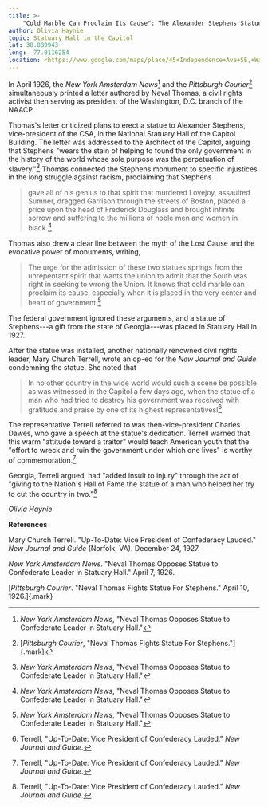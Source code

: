 ```yaml
---
title: >-
    "Cold Marble Can Proclaim Its Cause": The Alexander Stephens Statue in the Capitol
author: Olivia Haynie
topic: Statuary Hall in the Capitol
lat: 38.889943
long: -77.0116254
location: <https://www.google.com/maps/place/45+Independence+Ave+SE,+Washington,+DC+20515/@38.889943,-77.0116254,17z/data=!4m14!1m7!3m6!1s0x89b7b82921a2cf17:0x482a3f7c10cf8c4!2sUnited+States+Capitol!8m2!3d38.8899389!4d-77.0090505!16zL20vMDd2dGg!3m5!1s0x89b7b829c831bc43:0xf0d7c33e4fb03ce0!8m2!3d38.8898752!4d-77.0093952!16s%2Fg%2F12hpj9g57?entry=ttu>
---
```

In April 1926, the *New York Amsterdam News*[^1] and the *Pittsburgh
Courier*[^2] simultaneously printed a letter authored by Neval Thomas, a
civil rights activist then serving as president of the Washington, D.C.
branch of the NAACP.

Thomas's letter criticized plans to erect a statue to Alexander
Stephens, vice-president of the CSA, in the National Statuary Hall of
the Capitol Building. The letter was addressed to the Architect of the
Capitol, arguing that Stephens "wears the stain of helping to found the
only government in the history of the world whose sole purpose was the
perpetuation of slavery."[^3] Thomas connected the Stephens monument to
specific injustices in the long struggle against racism, proclaiming
that Stephens

> gave all of his genius to that spirit that murdered Lovejoy, assaulted
> Sumner, dragged Garrison through the streets of Boston, placed a price
> upon the head of Frederick Douglass and brought infinite sorrow and
> suffering to the millions of noble men and women in black.[^4]

Thomas also drew a clear line between the myth of the Lost Cause and the
evocative power of monuments, writing,

> The urge for the admission of these two statues springs from the
> unrepentant spirit that wants the union to admit that the South was
> right in seeking to wrong the Union. It knows that cold marble can
> proclaim its cause, especially when it is placed in the very center
> and heart of government.[^5]

The federal government ignored these arguments, and a statue of
Stephens---a gift from the state of Georgia---was placed in Statuary
Hall in 1927.

After the statue was installed, another nationally renowned civil rights
leader, Mary Church Terrell, wrote an op-ed for the *New Journal and
Guide* condemning the statue. She noted that

> In no other country in the wide world would such a scene be possible
> as was witnessed in the Capitol a few days ago, when the statue of a
> man who had tried to destroy his government was received with
> gratitude and praise by one of its highest representatives![^6]

The representative Terrell referred to was then-vice-president Charles
Dawes, who gave a speech at the statue's dedication. Terrell warned that
this warm "attitude toward a traitor" would teach American youth that
the "effort to wreck and ruin the government under which one lives" is
worthy of commemoration.[^7]

Georgia, Terrell argued, had "added insult to injury" through the act of
"giving to the Nation's Hall of Fame the statue of a man who helped her
try to cut the country in two."[^8]

*Olivia Haynie*

**References**

Mary Church Terrell. "Up-To-Date: Vice President of Confederacy Lauded."
*New Journal and Guide* (Norfolk, VA). December 24, 1927.

*New York Amsterdam News*. "Neval Thomas Opposes Statue to Confederate
Leader in Statuary Hall." April 7, 1926.

[*Pittsburgh Courier*. "Neval Thomas Fights Statue For Stephens." April
10, 1926.]{.mark}

[^1]: *New York Amsterdam News*, "Neval Thomas Opposes Statue to
    Confederate Leader in Statuary Hall."

[^2]: [*Pittsburgh Courier*, "Neval Thomas Fights Statue For
    Stephens."]{.mark}

[^3]: *New York Amsterdam News*, "Neval Thomas Opposes Statue to
    Confederate Leader in Statuary Hall."

[^4]: *New York Amsterdam News*, "Neval Thomas Opposes Statue to
    Confederate Leader in Statuary Hall."

[^5]: *New York Amsterdam News*, "Neval Thomas Opposes Statue to
    Confederate Leader in Statuary Hall."

[^6]: Terrell, "Up-To-Date: Vice President of Confederacy Lauded." *New
    Journal and Guide*.

[^7]: Terrell, "Up-To-Date: Vice President of Confederacy Lauded." *New
    Journal and Guide*.

[^8]: Terrell, "Up-To-Date: Vice President of Confederacy Lauded." *New
    Journal and Guide*.
